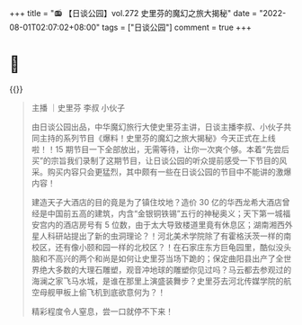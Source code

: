 +++
title = "📻 【日谈公园】vol.272 史里芬的魔幻之旅大揭秘"
date = "2022-08-01T02:07:02+08:00"
tags = ["日谈公园"]
comment = true
+++

# 🎲

{{<music url="https://link.jscdn.cn/1drv/aHR0cHM6Ly8xZHJ2Lm1zL3UvcyFBbEdINUpERFN3Z3RpSlJwallSMEFPS1JfTTNPVXc_ZT1HNGM1TWM.m4a" name="vol.272 爆料！请你尝尝史里芬的魔幻之旅大揭秘" artist="日谈公园" cover="https://link.jscdn.cn/1drv/aHR0cHM6Ly8xZHJ2Lm1zL3UvcyFBbEdINUpERFN3Z3RpSlJoak1mbVR2RmFJbEdOZVE_ZT01N0ZHTEo.jpg" mutex=false >}}

> 主播 ｜史里芬 李叔 小伙子
>
> 由日谈公园出品，中华魔幻旅行大使史里芬主讲，日谈主播李叔、小伙子共同主持的系列节目《爆料！史里芬的魔幻之旅大揭秘》今天正式在上线啦！！15 期节目一下全部放出，无需等待，让你一次爽个够。本着“先尝后买”的宗旨我们录制了这期节目，让日谈公园的听众提前感受一下节目的风采。购买内容只会更猛烈，其中颇有一些在日谈公园的节目中不能讲的激爆内容！
>
> 建造天子大酒店的目的竟是为了镇住坟地？造价 30 亿的华西龙希大酒店曾经是中国前五高的建筑，内含“金银铜铁锡”五行的神秘奥义；天下第一城福安宫内的酒店房号有 5 位数，由于太大导致楼道里竟有休息区；湖南湘西外星人科研站提出了新的虫洞理论？！河北美术学院除了有霍格沃茨一样的南校区，还有像小颐和园一样的北校区？！在石家庄东方巨龟园里，酷似没头脑和不高兴的两个和尚是如何让史里芬当场下跪的；保定曲阳县出产了全世界绝大多数的大理石雕塑，观音冲地球的雕塑你见过吗？马云都去参观过的海澜之家飞马水城，是谁在那里上演盛装舞步？史里芬去河北传媒学院的航空母舰甲板上偷飞机到底欲意何为？！
>
> 精彩程度令人窒息，尝一口就停不下来！
